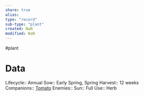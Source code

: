 ```yaml
---
share: true
alias: 
type: "record"
sub-type: "plant"
created: NaN 
modified: NaN
---
```

 #plant
# Data
Lifecycle:: Annual
Sow:: Early Spring, Spring
Harvest:: 12 weeks
Companions:: [Tomato](Tomato.md)
Enemies:: 
Sun:: Full
Use:: Herb
